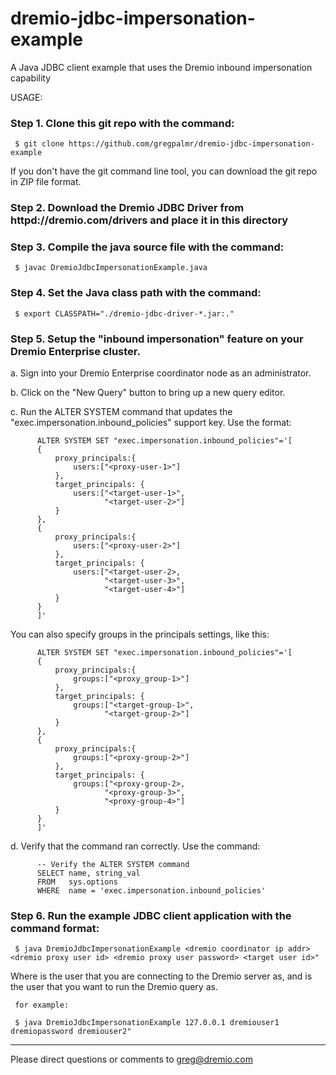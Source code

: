 # dremio-jdbc-impersonation-example

A Java JDBC client example that uses the Dremio inbound impersonation capability

USAGE:

### Step 1. Clone this git repo with the command:

     $ git clone https://github.com/gregpalmr/dremio-jdbc-impersonation-example

If you don't have the git command line tool, you can download the git repo in ZIP file format.

### Step 2. Download the Dremio JDBC Driver from httpd://dremio.com/drivers and place it in this directory

### Step 3. Compile the java source file with the command:

     $ javac DremioJdbcImpersonationExample.java

### Step 4. Set the Java class path with the command:

     $ export CLASSPATH="./dremio-jdbc-driver-*.jar:."

### Step 5. Setup the "inbound impersonation" feature on your Dremio Enterprise cluster.

a. Sign into your Dremio Enterprise coordinator node as an administrator.

b. Click on the "New Query" button to bring up a new query editor.

c. Run the ALTER SYSTEM command that updates the "exec.impersonation.inbound_policies" support key. Use the format:

          ALTER SYSTEM SET "exec.impersonation.inbound_policies"='[
          {
              proxy_principals:{
                  users:["<proxy-user-1>"]
              },
              target_principals: {
                  users:["<target-user-1>",
                         "<target-user-2>"]
              }
          },
          {    
              proxy_principals:{
                  users:["<proxy-user-2>"]
              },
              target_principals: {
                  users:["<target-user-2>,
                         "<target-user-3>",
                         "<target-user-4>"]
              }
          }
          ]'

You can also specify groups in the principals settings, like this:

          ALTER SYSTEM SET "exec.impersonation.inbound_policies"='[
          {
              proxy_principals:{
                  groups:["<proxy_group-1>"]
              },
              target_principals: {
                  groups:["<target-group-1>",
                         "<target-group-2>"]
              }
          },
          {    
              proxy_principals:{
                  groups:["<proxy-group-2>"]
              },
              target_principals: {
                  groups:["<proxy-group-2>,
                         "<proxy-group-3>",
                         "<proxy-group-4>"]
              }
          }
          ]'

d. Verify that the command ran correctly. Use the command:

          -- Verify the ALTER SYSTEM command
          SELECT name, string_val 
          FROM   sys.options 
          WHERE  name = 'exec.impersonation.inbound_policies'

### Step 6. Run the example JDBC client application with the command format:

     $ java DremioJdbcImpersonationExample <dremio coordinator ip addr> <dremio proxy user id> <dremio proxy user password> <target user id>"

Where <dremio proxy user id> is the user that you are connecting to the Dremio server as, and <target user id> is the user that you want to run the Dremio query as.

     for example:

     $ java DremioJdbcImpersonationExample 127.0.0.1 dremiouser1 dremiopassword dremiouser2"

---

Please direct questions or comments to greg@dremio.com

